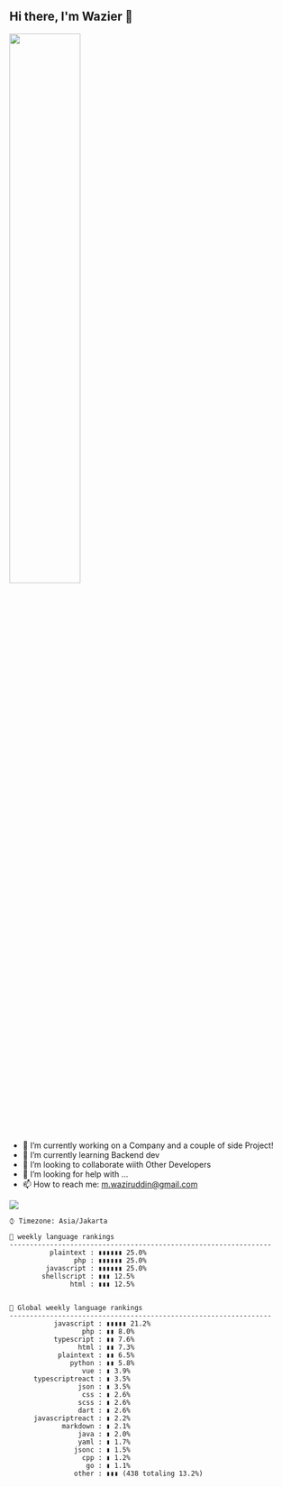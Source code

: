 ## Hi there, I'm Wazier 👋

<img src="https://github-readme-stats.vercel.app/api?username=mohammedwazier&&show_icons=true&title_color=79ff97&icon_color=63a2ff&text_color=ffffff&bg_color=151515" width="50%" />

- 🔭 I’m currently working on a Company and a couple of side Project!
- 🌱 I’m currently learning Backend dev
- 👯 I’m looking to collaborate wiith Other Developers
- 🤔 I’m looking for help with ...
- 📫 How to reach me: m.waziruddin@gmail.com

<!--
**mohammedwazier/mohammedwazier** is a ✨ _special_ ✨ repository because its `README.md` (this file) appears on your GitHub profile.

Here are some ideas to get you started:

- 🔭 I’m currently working on a Company and a couple of side Project!
- 🌱 I’m currently learning Backend dev
- 👯 I’m looking to collaborate wiith Other Developers
- 🤔 I’m looking for help with ...
- 📫 How to reach me: m.waziruddin@gmail.com
- ⚡ Fun fact: I Hate Electrical but i used to go to Electrical College
-->

![](https://komarev.com/ghpvc/?username=mohammedwazier&color=orange&style=flat-square)

```text
⌚︎ Timezone: Asia/Jakarta

🐲 weekly language rankings
-----------------------------------------------------------------
          plaintext : ▮▮▮▮▮▮ 25.0%
                php : ▮▮▮▮▮▮ 25.0%
         javascript : ▮▮▮▮▮▮ 25.0%
        shellscript : ▮▮▮ 12.5%
               html : ▮▮▮ 12.5%
                     
                     
🐲 Global weekly language rankings
-----------------------------------------------------------------
           javascript : ▮▮▮▮▮ 21.2%
                  php : ▮▮ 8.0%
           typescript : ▮▮ 7.6%
                 html : ▮▮ 7.3%
            plaintext : ▮▮ 6.5%
               python : ▮▮ 5.8%
                  vue : ▮ 3.9%
      typescriptreact : ▮ 3.5%
                 json : ▮ 3.5%
                  css : ▮ 2.6%
                 scss : ▮ 2.6%
                 dart : ▮ 2.6%
      javascriptreact : ▮ 2.2%
             markdown : ▮ 2.1%
                 java : ▮ 2.0%
                 yaml : ▮ 1.7%
                jsonc : ▮ 1.5%
                  cpp : ▮ 1.2%
                   go : ▮ 1.1%
                other : ▮▮▮ (438 totaling 13.2%)
```
